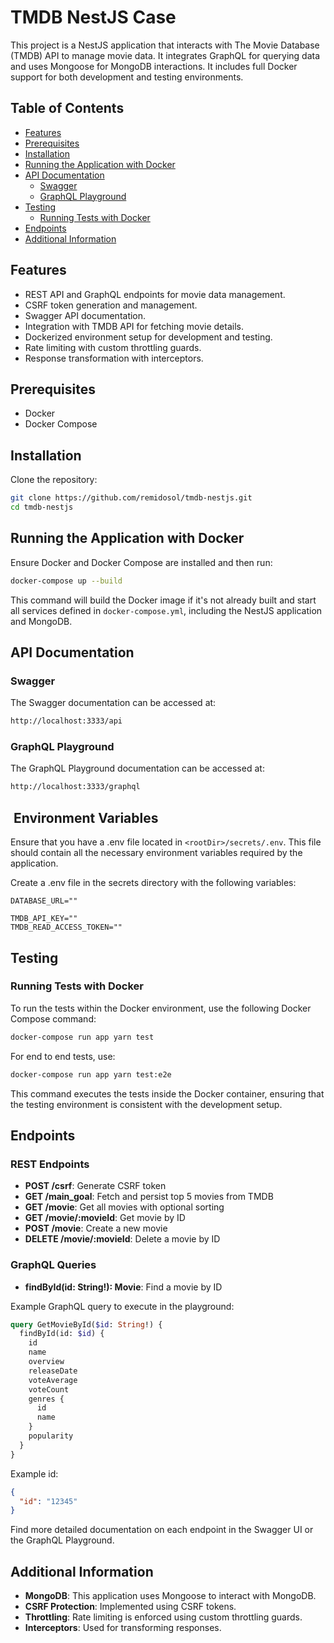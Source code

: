 # TMDB NestJS Case

This project is a NestJS application that interacts with The Movie Database (TMDB) API to manage movie data. It integrates GraphQL for querying data and uses Mongoose for MongoDB interactions. It includes full Docker support for both development and testing environments.

## Table of Contents

- [Features](#features)
- [Prerequisites](#prerequisites)
- [Installation](#installation)
- [Running the Application with Docker](#running-the-application-with-docker)
- [API Documentation](#api-documentation)
  - [Swagger](#swagger)
  - [GraphQL Playground](#graphql-playground)
- [Testing](#testing)
  - [Running Tests with Docker](#running-tests-with-docker)
- [Endpoints](#endpoints)
- [Additional Information](#endpoints)

## Features

- REST API and GraphQL endpoints for movie data management.
- CSRF token generation and management.
- Swagger API documentation.
- Integration with TMDB API for fetching movie details.
- Dockerized environment setup for development and testing.
- Rate limiting with custom throttling guards.
- Response transformation with interceptors.

## Prerequisites

- Docker
- Docker Compose

## Installation

Clone the repository:

```bash
git clone https://github.com/remidosol/tmdb-nestjs.git
cd tmdb-nestjs
```

## Running the Application with Docker

Ensure Docker and Docker Compose are installed and then run:

```bash
docker-compose up --build
```

This command will build the Docker image if it's not already built and start all services defined in `docker-compose.yml`, including the NestJS application and MongoDB.

## API Documentation

### Swagger

The Swagger documentation can be accessed at:

```bash
http://localhost:3333/api
```

### GraphQL Playground

The GraphQL Playground documentation can be accessed at:

```bash
http://localhost:3333/graphql
```

##  Environment Variables

Ensure that you have a .env file located in `<rootDir>/secrets/.env`. This file should contain all the necessary environment variables required by the application.

Create a .env file in the secrets directory with the following variables:

```.env
DATABASE_URL=""

TMDB_API_KEY=""
TMDB_READ_ACCESS_TOKEN=""
```

## Testing

### Running Tests with Docker

To run the tests within the Docker environment, use the following Docker Compose command:

```bash
docker-compose run app yarn test
```

For end to end tests, use:

```bash
docker-compose run app yarn test:e2e
```

This command executes the tests inside the Docker container, ensuring that the testing environment is consistent with the development setup.

## Endpoints

### REST Endpoints

- **POST /csrf**: Generate CSRF token
- **GET /main_goal**: Fetch and persist top 5 movies from TMDB
- **GET /movie**: Get all movies with optional sorting
- **GET /movie/:movieId**: Get movie by ID
- **POST /movie**: Create a new movie
- **DELETE /movie/:movieId**: Delete a movie by ID

### GraphQL Queries

- **findById(id: String!): Movie**: Find a movie by ID

Example GraphQL query to execute in the playground:

```graphql
query GetMovieById($id: String!) {
  findById(id: $id) {
    id
    name
    overview
    releaseDate
    voteAverage
    voteCount
    genres {
      id
      name
    }
    popularity
  }
}
```

Example id:

```json
{
  "id": "12345"
}
```

Find more detailed documentation on each endpoint in the Swagger UI or the GraphQL Playground.

## Additional Information

- **MongoDB**: This application uses Mongoose to interact with MongoDB.
- **CSRF Protection**: Implemented using CSRF tokens.
- **Throttling**: Rate limiting is enforced using custom throttling guards.
- **Interceptors**: Used for transforming responses.
